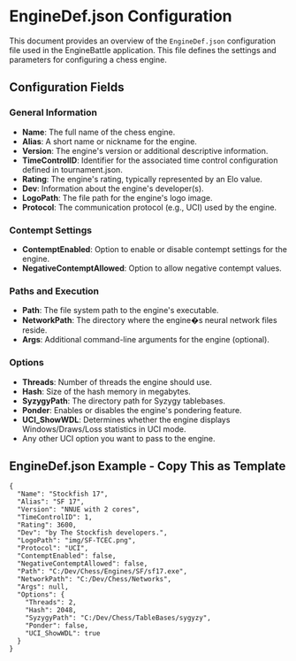 # EngineDef.json Configuration

This document provides an overview of the `EngineDef.json` configuration file used in the EngineBattle application. This file defines the settings and parameters for configuring a chess engine.

## Configuration Fields

### General Information

- **Name**: The full name of the chess engine.
- **Alias**: A short name or nickname for the engine.
- **Version**: The engine's version or additional descriptive information.
- **TimeControlID**: Identifier for the associated time control configuration defined in tournament.json.
- **Rating**: The engine's rating, typically represented by an Elo value.
- **Dev**: Information about the engine's developer(s).
- **LogoPath**: The file path for the engine's logo image.
- **Protocol**: The communication protocol (e.g., UCI) used by the engine.

### Contempt Settings

- **ContemptEnabled**: Option to enable or disable contempt settings for the engine.
- **NegativeContemptAllowed**: Option to allow negative contempt values.

### Paths and Execution

- **Path**: The file system path to the engine's executable.
- **NetworkPath**: The directory where the engine�s neural network files reside.
- **Args**: Additional command-line arguments for the engine (optional).

### Options

- **Threads**: Number of threads the engine should use.
- **Hash**: Size of the hash memory in megabytes.
- **SyzygyPath**: The directory path for Syzygy tablebases.
- **Ponder**: Enables or disables the engine's pondering feature.
- **UCI_ShowWDL**: Determines whether the engine displays Windows/Draws/Loss statistics in UCI mode.
- Any other UCI option you want to pass to the engine.

## EngineDef.json Example - Copy This as Template

```
{
  "Name": "Stockfish 17",
  "Alias": "SF 17",
  "Version": "NNUE with 2 cores",
  "TimeControlID": 1,
  "Rating": 3600,
  "Dev": "by The Stockfish developers.",
  "LogoPath": "img/SF-TCEC.png",
  "Protocol": "UCI",
  "ContemptEnabled": false,
  "NegativeContemptAllowed": false,
  "Path": "C:/Dev/Chess/Engines/SF/sf17.exe",
  "NetworkPath": "C:/Dev/Chess/Networks",
  "Args": null,
  "Options": {
    "Threads": 2,
    "Hash": 2048,
    "SyzygyPath": "C:/Dev/Chess/TableBases/sygyzy",
    "Ponder": false,
    "UCI_ShowWDL": true
  }
}

```

